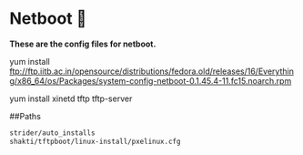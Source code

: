 # Netboot :space_invader:

**These are the config files for netboot.**

yum install ftp://ftp.iitb.ac.in/opensource/distributions/fedora.old/releases/16/Everything/x86_64/os/Packages/system-config-netboot-0.1.45.4-11.fc15.noarch.rpm

yum install xinetd tftp tftp-server

##Paths
```sh
strider/auto_installs
shakti/tftpboot/linux-install/pxelinux.cfg
```
